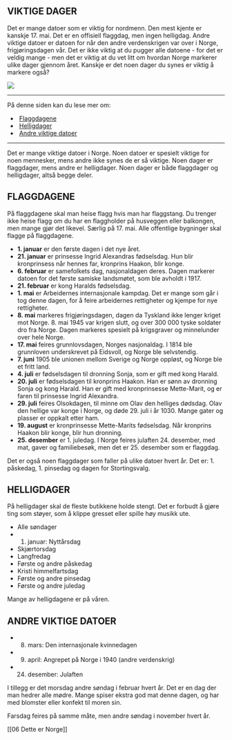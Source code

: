##  VIKTIGE DAGER

Det er mange datoer som er viktig for nordmenn. Den mest kjente er kanskje 17. mai. Det er en offisiell flaggdag, men ingen helligdag. Andre viktige datoer er datoen for når den andre verdenskrigen var over i Norge, frigjøringsdagen vår. Det er ikke viktig at du pugger alle datoene - for det er veldig mange - men det er viktig at du vet litt om hvordan Norge markerer ulike dager gjennom året. Kanskje er det noen dager du synes er viktig å markere også?

![](https://cdn.kursoria.no/pensum/elements/pensum-for-samfunnskunnskapsproven-_swdefr.jpg)

---

På denne siden kan du lese mer om:

-    [Flaggdagene](https://app.norskkunnskap.no/pensum/rtehtr/zrt6e2/swdefr#flaggdagene)
-    [Helligdager](https://app.norskkunnskap.no/pensum/rtehtr/zrt6e2/swdefr#helligdager)
-    [Andre viktige datoer](https://app.norskkunnskap.no/pensum/rtehtr/zrt6e2/swdefr#andre-viktige-datoer)

---

Det er mange viktige datoer i Norge. Noen datoer er spesielt viktige for noen mennesker, mens andre ikke synes de er så viktige. Noen dager er flaggdager, mens andre er helligdager. Noen dager er både flaggdager og helligdager, altså begge deler.

## FLAGGDAGENE

På flaggdagene skal man heise flagg hvis man har flaggstang. Du trenger ikke heise flagg om du har en flaggholder på husveggen eller balkongen, men mange gjør det likevel. Særlig på 17. mai. Alle offentlige bygninger skal flagge på flaggdagene.

-   **1. januar** er den første dagen i det nye året.
-   **21. januar** er prinsesse Ingrid Alexandras fødselsdag. Hun blir kronprinsess når hennes far, kronprins Haakon, blir konge.
-   **6. februar** er samefolkets dag, nasjonaldagen deres. Dagen markerer datoen for det første samiske landsmøtet, som ble avholdt i 1917.
-   **21. februar** er kong Haralds fødselsdag.
-   **1. mai** er Arbeidernes internasjonale kampdag. Det er mange som går i tog denne dagen, for å feire arbeidernes rettigheter og kjempe for nye rettigheter.
-   **8. mai** markeres frigjøringsdagen, dagen da Tyskland ikke lenger kriget mot Norge. 8. mai 1945 var krigen slutt, og over 300 000 tyske soldater dro fra Norge. Dagen markeres spesielt på krigsgraver og minnelunder over hele Norge.
-   **17. mai** feires grunnlovsdagen, Norges nasjonaldag. I 1814 ble grunnloven underskrevet på Eidsvoll, og Norge ble selvstendig.
-   **7. juni** 1905 ble unionen mellom Sverige og Norge oppløst, og Norge ble et fritt land.
-   **4. juli** er fødselsdagen til dronning Sonja, som er gift med kong Harald.
-   **20. juli** er fødselsdagen til kronprins Haakon. Han er sønn av dronning Sonja og kong Harald. Han er gift med kronprinsesse Mette-Marit, og er faren til prinsesse Ingrid Alexandra.
-   **29. juli** feires Olsokdagen, til minne om Olav den helliges dødsdag. Olav den hellige var konge i Norge, og døde 29. juli i år 1030. Mange gater og plasser er oppkalt etter ham.
-   **19. august** er kronprinsesse Mette-Marits fødselsdag. Når kronprins Haakon blir konge, blir hun dronning.
-   **25. desember** er 1. juledag. I Norge feires julaften 24. desember, med mat, gaver og familiebesøk, men det er 25. desember som er flaggdag.

Det er også noen flaggdager som faller på ulike datoer hvert år. Det er: 1. påskedag, 1. pinsedag og dagen for Stortingsvalg.

## HELLIGDAGER

På helligdager skal de fleste butikkene holde stengt. Det er forbudt å gjøre ting som støyer, som å klippe gresset eller spille høy musikk ute.

-   Alle søndager
-   1. januar: Nyttårsdag
-   Skjærtorsdag
-   Langfredag
-   Første og andre påskedag
-   Kristi himmelfartsdag
-   Første og andre pinsedag
-   Første og andre juledag

Mange av helligdagene er på våren.

## ANDRE VIKTIGE DATOER

-   8. mars: Den internasjonale kvinnedagen
-   9. april: Angrepet på Norge i 1940 (andre verdenskrig)
-   24. desember: Julaften

I tillegg er det morsdag andre søndag i februar hvert år. Det er en dag der man hedrer alle mødre. Mange spiser ekstra god mat denne dagen, og har med blomster eller konfekt til moren sin. 

Farsdag feires på samme måte, men andre søndag i november hvert år.


[[06 Dette er Norge]]